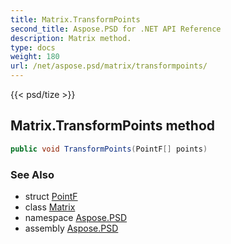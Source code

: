 ```yaml
---
title: Matrix.TransformPoints
second_title: Aspose.PSD for .NET API Reference
description: Matrix method. 
type: docs
weight: 180
url: /net/aspose.psd/matrix/transformpoints/
---
```

{{< psd/tize >}}
## Matrix.TransformPoints method

```csharp
public void TransformPoints(PointF[] points)
```

### See Also

* struct [PointF](../../pointf/)
* class [Matrix](../)
* namespace [Aspose.PSD](../../matrix/)
* assembly [Aspose.PSD](../../../)



